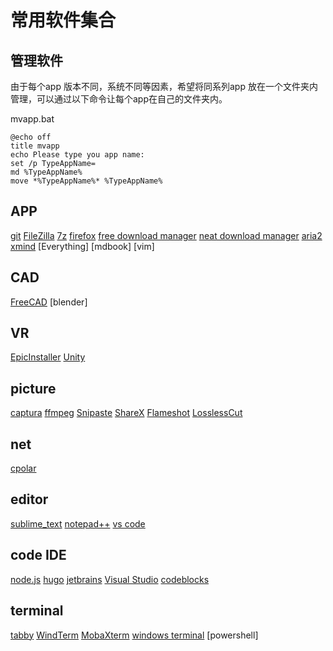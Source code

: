 
# 常用软件集合


## 管理软件

由于每个app 版本不同，系统不同等因素，希望将同系列app 放在一个文件夹内管理，可以通过以下命令让每个app在自己的文件夹内。

mvapp.bat

```batch
@echo off
title mvapp
echo Please type you app name:
set /p TypeAppName=
md %TypeAppName%
move *%TypeAppName%* %TypeAppName%
```

## APP 

[git](https://git-scm.com/download/win)
[FileZilla](https://filezilla-project.org/)
[7z](https://www.7-zip.org)
[firefox](https://www.mozilla.org/en-US/firefox/all/#product-desktop-release)
[free download manager]()
[neat download manager]()
[aria2]()
[xmind]()
[Everything]
[mdbook]
[vim]

## CAD
[FreeCAD]()
[blender]
## VR
[EpicInstaller]()
[Unity]()

## picture
[captura]()
[ffmpeg]()
[Snipaste]()
[ShareX]()
[Flameshot]()
[LosslessCut]()

## net
[cpolar]()

## editor
[sublime_text]()
[notepad++]()
[vs code]()
## code IDE
[node.js]()
[hugo]()
[jetbrains]()
[Visual Studio]()
[codeblocks](https://www.fosshub.com/Code-Blocks.html)

## terminal
[tabby]()
[WindTerm]()
[MobaXterm]()
[windows terminal]()
[powershell]